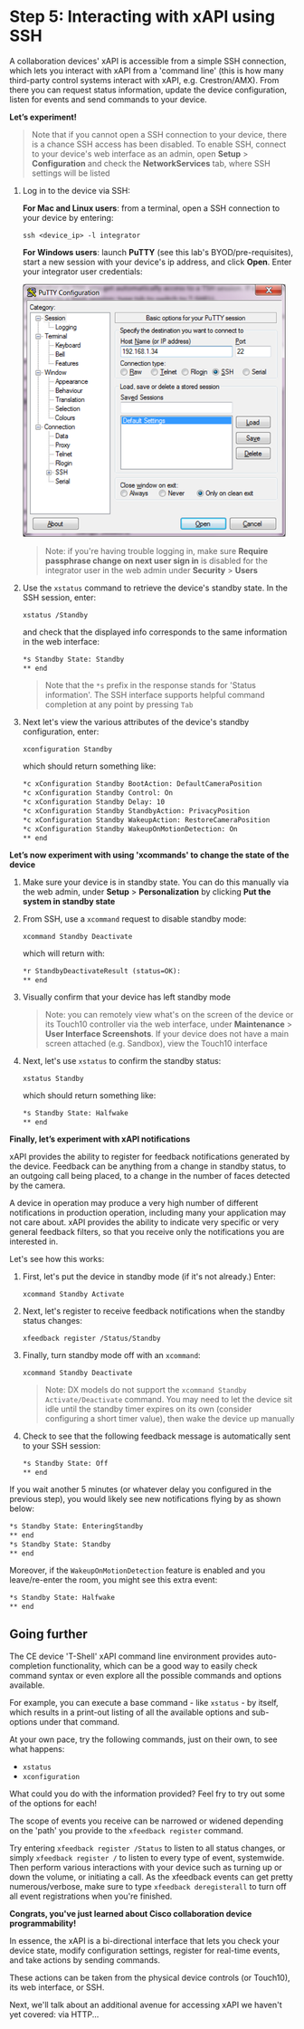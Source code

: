 # Step 5: Interacting with xAPI using SSH

A collaboration devices' xAPI is accessible from a simple SSH connection, which lets you interact with xAPI from a 'command line' (this is how many third-party control systems interact with xAPI, e.g. Crestron/AMX). From there you can request status information, update the device configuration, listen for events and send commands to your device.

**Let’s experiment!**

> Note that if you cannot open a SSH connection to your device, there is a chance SSH access has been disabled. To enable SSH, connect to your device's web interface as an admin, open **Setup** > **Configuration** and check the **NetworkServices** tab, where SSH settings will be listed

1. Log in to the device via SSH:

      **For Mac and Linux users**: from a terminal, open a SSH connection to your device by entering:

      ```shell
      ssh <device_ip> -l integrator
      ```

      **For Windows users**: launch **PuTTY** (see this lab's BYOD/pre-requisites), start a new session with your device's ip address, and click **Open**. Enter your integrator user credentials:

      ![SSH via PuTTY](assets/images/step5-putty.png)

    > Note: if you're having trouble logging in, make sure **Require passphrase change on next user sign in** is disabled for the integrator user in the web admin under **Security** > **Users**

2. Use the `xstatus` command to retrieve the device's standby state.  In the SSH session, enter:

    ```shell
    xstatus /Standby
    ```
    and check that the displayed info corresponds to the same information in the web interface:

    ```shell
    *s Standby State: Standby
    ** end
    ```
   > Note that the `*s` prefix in the response stands for 'Status information'. The SSH interface supports helpful command completion at any point by pressing `Tab`

3. Next let's view the various attributes of the device's standby configuration, enter:

    ```shell
    xconfiguration Standby
    ```
    which should return something like:
  
    ```shell
    *c xConfiguration Standby BootAction: DefaultCameraPosition
    *c xConfiguration Standby Control: On
    *c xConfiguration Standby Delay: 10
    *c xConfiguration Standby StandbyAction: PrivacyPosition
    *c xConfiguration Standby WakeupAction: RestoreCameraPosition
    *c xConfiguration Standby WakeupOnMotionDetection: On
    ** end
    ```

**Let’s now experiment with using 'xcommands' to change the state of the device**

1. Make sure your device is in standby state.  You can do this manually via the web admin, under **Setup** > **Personalization** by clicking **Put the system in standby state**

2. From SSH, use a `xcommand` request to disable standby mode:

    ```shell
    xcommand Standby Deactivate
    ```
    
    which will return with:

    ```shell
    *r StandbyDeactivateResult (status=OK):
    ** end
    ```

3. Visually confirm that your device has left standby mode

    >Note: you can remotely view what's on the screen of the device or its Touch10 controller via the web interface, under **Maintenance** > **User Interface Screenshots**.  If your device does not have a main screen attached (e.g. Sandbox), view the Touch10 interface  

4. Next, let's use `xstatus` to confirm the standby status:

    ```shell
    xstatus Standby
    ```

    which should return something like:

    ```shell
    *s Standby State: Halfwake
    ** end
    ```

**Finally, let’s experiment with xAPI notifications**

xAPI provides the ability to register for feedback notifications generated by the device.  Feedback can be anything from a change in standby status, to an outgoing call being placed, to a change in the number of faces detected by the camera.  

A device in operation may produce a very high number of different notifications in production operation, including many your application may not care about.  xAPI provides the ability to indicate very specific or very general feedback filters, so that you receive only the notifications you are interested in.

Let's see how this works:

1. First, let's put the device in standby mode (if it's not already.)  Enter:

    ```shell
    xcommand Standby Activate
    ```

2. Next, let's register to receive feedback notifications when the standby status changes:

    ```shell
    xfeedback register /Status/Standby
    ```

2. Finally, turn standby mode off with an `xcommand`:

    ```shell
    xcommand Standby Deactivate
    ```

    >Note: DX models do not support the `xcommand Standby Activate/Deactivate` command.  You may need to let the device sit idle until the standby timer expires on its own (consider configuring a short timer value), then wake the device up manually

  2. Check to see that the following feedback message is automatically sent to your SSH session:

      ```shell
      *s Standby State: Off
      ** end
      ```

If you wait another 5 minutes (or whatever delay you configured in the previous step), you would likely see new notifications flying by as shown below:

```shell
*s Standby State: EnteringStandby
** end
*s Standby State: Standby
** end
```

Moreover, if the `WakeupOnMotionDetection` feature is enabled and you leave/re-enter the room, you might see this extra event:

```shell
*s Standby State: Halfwake
** end
```

## Going further

The CE device 'T-Shell' xAPI command line environment provides auto-completion functionality, which can be a good way to easily check command syntax or even explore all the possible commands and options available.

For example, you can execute a base command - like `xstatus` - by itself, which results in a print-out listing of all the available options and sub-options under that command.

At your own pace, try the following commands, just on their own, to see what happens:
-	`xstatus`
-	`xconfiguration`

What could you do with the information provided?  Feel fry to try out some of the options for each!

The scope of events you receive can be narrowed or widened depending on the 'path' you provide to the `xfeedback register` command.

Try entering `xfeedback register /Status` to listen to all status changes, or simply `xfeedback register /` to listen to every type of event, systemwide. Then perform various interactions with your device such as turning up or down the volume, or initiating a call. As the xfeedback events can get pretty numerous/verbose, make sure to type `xfeedback deregisterall` to turn off all event registrations when you're finished.

**Congrats, you've just learned about Cisco collaboration device programmability!**

In essence, the xAPI is a bi-directional interface that lets you check your device state, modify configuration settings, register for real-time events, and take actions by sending commands.

These actions can be taken from the physical device controls (or Touch10), its web interface, or SSH.  

Next, we'll talk about an additional avenue for accessing xAPI we haven't yet covered: via HTTP...
